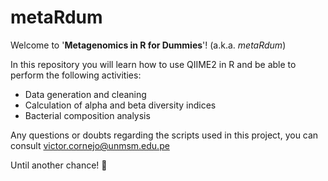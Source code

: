 # metaRdum
Welcome to '**Metagenomics in R for Dummies**'! (a.k.a. *metaRdum*)

In this repository you will learn how to use QIIME2 in R and be able to perform the following activities:

- Data generation and cleaning
- Calculation of alpha and beta diversity indices
- Bacterial composition analysis


Any questions or doubts regarding the scripts used in this project, you can consult victor.cornejo@unmsm.edu.pe

Until another chance! 👏
